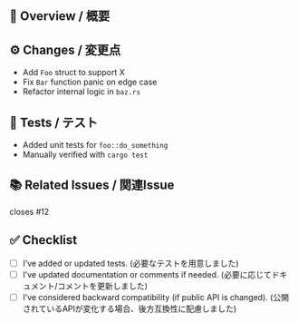 ## 📌 Overview / 概要

<!-- What does this PR do? -->
<!-- このPRの目的や概要を簡潔に記述してください -->

## ⚙ Changes / 変更点

<!--
List the main changes in this PR.
箇条書きで構いません。主要な変更点を書いてください。
-->

<!-- Examples -->
- Add `Foo` struct to support X
- Fix `Bar` function panic on edge case
- Refactor internal logic in `baz.rs`

## 🧪 Tests / テスト

<!--
What tests were added or updated?
How did you confirm it works?
どんなテストを追加・更新しましたか？動作確認はどのように行いましたか？
-->

<!-- Examples -->
- Added unit tests for `foo::do_something`
- Manually verified with `cargo test`

## 📚 Related Issues / 関連Issue

<!--
If this PR fixes or is related to any issue, reference it here.
Issueがある場合はここに貼ってください（例: closes #12）
-->

closes #12

## ✅ Checklist

<!--
Check all items that apply.
当てはまる項目にチェックを入れてください（"x" を入力）
-->

- [ ] I’ve added or updated tests. (必要なテストを用意しました)
- [ ] I’ve updated documentation or comments if needed. (必要に応じてドキュメント/コメントを更新しました)
- [ ] I’ve considered backward compatibility (if public API is changed). (公開されているAPIが変化する場合、後方互換性に配慮しました)
